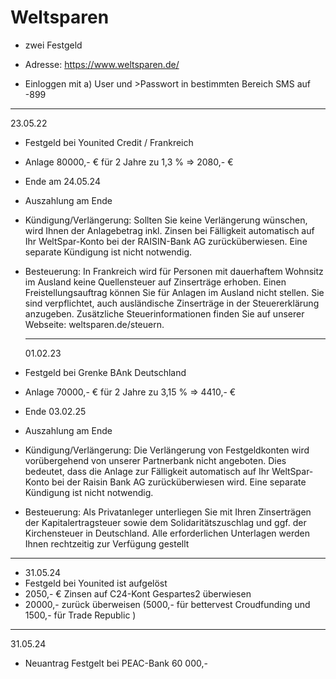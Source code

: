 # Weltsparen

- zwei Festgeld

- Adresse: https://www.weltsparen.de/

- Einloggen mit a) User und >Passwort in bestimmten Bereich SMS auf -899

- ---

  23.05.22

- Festgeld bei Younited Credit / Frankreich

- Anlage 80000,- € für 2 Jahre zu 1,3 % => 2080,- €

- Ende am 24.05.24

- Auszahlung am Ende

- Kündigung/Verlängerung: Sollten Sie keine Verlängerung wünschen, wird Ihnen der Anlagebetrag inkl. Zinsen bei Fälligkeit automatisch auf Ihr WeltSpar-Konto bei der RAISIN-Bank AG zurücküberwiesen. Eine separate Kündigung ist nicht notwendig.

- Besteuerung: In Frankreich wird für Personen mit dauerhaftem Wohnsitz im Ausland keine Quellensteuer auf Zinserträge erhoben.
  Einen Freistellungsauftrag können Sie für Anlagen im Ausland nicht
  stellen. Sie sind verpflichtet, auch ausländische Zinserträge in der
  Steuererklärung anzugeben. Zusätzliche Steuerinformationen finden Sie auf unserer Webseite: weltsparen.de/steuern.
  
  ---
  
  01.02.23

- Festgeld bei Grenke BAnk Deutschland

- Anlage 70000,- € für 2 Jahre zu 3,15 % => 4410,- €

- Ende 03.02.25

- Auszahlung am Ende

- Kündigung/Verlängerung: Die Verlängerung von Festgeldkonten wird vorübergehend von unserer
  Partnerbank nicht angeboten. Dies bedeutet, dass die Anlage zur Fälligkeit automatisch auf Ihr WeltSpar-Konto bei der Raisin Bank AG zurücküberwiesen wird. Eine separate Kündigung ist nicht notwendig.

- Besteuerung: Als Privatanleger unterliegen Sie mit Ihren Zinserträgen der Kapitalertragsteuer sowie dem Solidaritätszuschlag und ggf. der Kirchensteuer in Deutschland. Alle erforderlichen Unterlagen werden Ihnen rechtzeitig zur Verfügung gestellt

---
- 31.05.24
- Festgeld bei Younited ist aufgelöst
- 2050,-  € Zinsen auf C24-Kont Gespartes2 überwiesen
- 20000,- zurück überweisen (5000,- für bettervest Croudfunding und 1500,- für Trade Republic )
---
31.05.24
- Neuantrag Festgelt bei PEAC-Bank 60 000,-